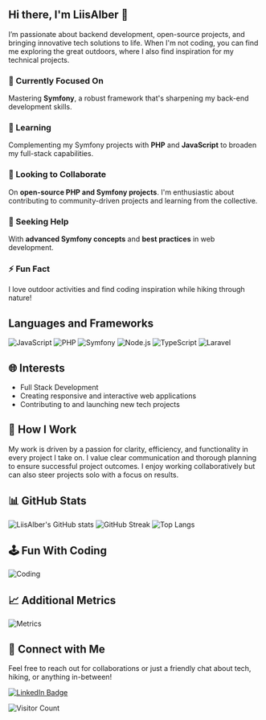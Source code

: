 ## Hi there, I'm LiisAlber 👋

I’m passionate about backend development, open-source projects, and bringing innovative tech solutions to life. When I'm not coding, you can find me exploring the great outdoors, where I also find inspiration for my technical projects.

### 🔭 Currently Focused On
Mastering **Symfony**, a robust framework that's sharpening my back-end development skills.

### 🌱 Learning
Complementing my Symfony projects with **PHP** and **JavaScript** to broaden my full-stack capabilities.

### 👯 Looking to Collaborate
On **open-source PHP and Symfony projects**. I'm enthusiastic about contributing to community-driven projects and learning from the collective.

### 🤔 Seeking Help
With **advanced Symfony concepts** and **best practices** in web development.

### ⚡ Fun Fact
I love outdoor activities and find coding inspiration while hiking through nature!

## Languages and Frameworks

![JavaScript](https://img.shields.io/badge/-JavaScript-black?style=flat-square&logo=javascript)
![PHP](https://img.shields.io/badge/-PHP-black?style=flat-square&logo=php)
![Symfony](https://img.shields.io/badge/-Symfony-black?style=flat-square&logo=symfony)
![Node.js](https://img.shields.io/badge/-Node.js-black?style=flat-square&logo=node.js)
![TypeScript](https://img.shields.io/badge/-TypeScript-black?style=flat-square&logo=typescript)
![Laravel](https://img.shields.io/badge/-Laravel-black?style=flat-square&logo=laravel)

## 🌐 Interests

- Full Stack Development
- Creating responsive and interactive web applications
- Contributing to and launching new tech projects

## 🚀 How I Work

My work is driven by a passion for clarity, efficiency, and functionality in every project I take on. I value clear communication and thorough planning to ensure successful project outcomes. I enjoy working collaboratively but can also steer projects solo with a focus on results.

## 📊 GitHub Stats

![LiisAlber's GitHub stats](https://github-readme-stats.vercel.app/api?username=LiisAlber&show_icons=true&theme=tokyonight)
![GitHub Streak](http://github-readme-streak-stats.herokuapp.com?user=LiisAlber&theme=tokyonight&background=000000)
![Top Langs](https://github-readme-stats.vercel.app/api/top-langs/?username=LiisAlber&layout=compact&theme=tokyonight)

## 🕹️ Fun With Coding

![Coding](https://media.giphy.com/media/LmNwrBhejkK9EFP504/giphy.gif)

## 📈 Additional Metrics

![Metrics](https://metrics.lecoq.io/LiisAlber?template=terminal&isocalendar=1&isocalendar.duration=full-year)

## 👥 Connect with Me

Feel free to reach out for collaborations or just a friendly chat about tech, hiking, or anything in-between!

[![LinkedIn Badge](https://img.shields.io/badge/-LinkedIn-0077B5?style=flat-square&logo=LinkedIn&logoColor=white)](https://www.linkedin.com/in/liis-alber-jaansalu/)

![Visitor Count](https://profile-counter.glitch.me/LiisAlber/count.svg)

